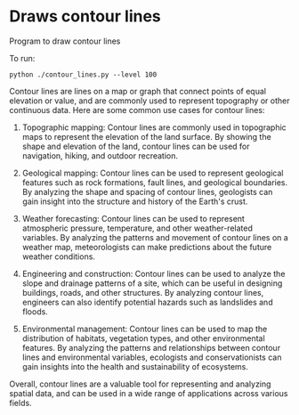 

# Draws contour lines

Program to draw contour lines

To run:

```
python ./contour_lines.py --level 100
```

Contour lines are lines on a map or graph that connect points of equal 
elevation or value, and are commonly used to represent topography or other 
continuous data. Here are some common use cases for contour lines:

1. Topographic mapping: Contour lines are commonly used in topographic maps to represent the elevation of the land surface. By showing the shape and elevation of the land, contour lines can be used for navigation, hiking, and outdoor recreation.

2. Geological mapping: Contour lines can be used to represent geological features such as rock formations, fault lines, and geological boundaries. By analyzing the shape and spacing of contour lines, geologists can gain insight into the structure and history of the Earth's crust.

3. Weather forecasting: Contour lines can be used to represent atmospheric pressure, temperature, and other weather-related variables. By analyzing the patterns and movement of contour lines on a weather map, meteorologists can make predictions about the future weather conditions.

4. Engineering and construction: Contour lines can be used to analyze the slope and drainage patterns of a site, which can be useful in designing buildings, roads, and other structures. By analyzing contour lines, engineers can also identify potential hazards such as landslides and floods.

5. Environmental management: Contour lines can be used to map the distribution of habitats, vegetation types, and other environmental features. By analyzing the patterns and relationships between contour lines and environmental variables, ecologists and conservationists can gain insights into the health and sustainability of ecosystems.

Overall, contour lines are a valuable tool for representing and analyzing 
spatial data, and can be used in a wide range of applications across 
various fields.

